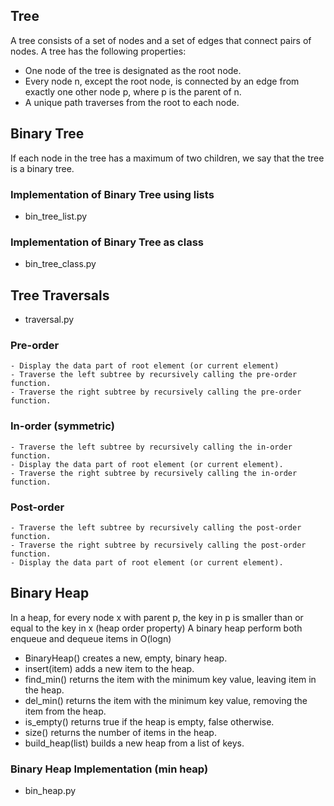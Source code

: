 ## Tree

A tree consists of a set of nodes and a set of edges that connect pairs of nodes. A tree has the following properties:
- One node of the tree is designated as the root node.
- Every node n, except the root node, is connected by an edge from exactly one other node p, where p is the parent of n.
- A unique path traverses from the root to each node.

## Binary Tree

If each node in the tree has a maximum of two children, we say that the tree is a binary tree.

### Implementation of Binary Tree using lists
- bin_tree_list.py

### Implementation of Binary Tree as class
- bin_tree_class.py

## Tree Traversals
- traversal.py
### Pre-order
    - Display the data part of root element (or current element)
    - Traverse the left subtree by recursively calling the pre-order function.
    - Traverse the right subtree by recursively calling the pre-order function.
### In-order (symmetric)
    - Traverse the left subtree by recursively calling the in-order function.
    - Display the data part of root element (or current element).
    - Traverse the right subtree by recursively calling the in-order function.
### Post-order
    - Traverse the left subtree by recursively calling the post-order function.
    - Traverse the right subtree by recursively calling the post-order function.
    - Display the data part of root element (or current element).

## Binary Heap

In a heap, for every node x with parent p, the key in p is smaller than or equal to the key in x (heap order property)
A binary heap perform both enqueue and dequeue items in O(logn)

- BinaryHeap() creates a new, empty, binary heap.
- insert(item) adds a new item to the heap.
- find_min() returns the item with the minimum key value, leaving item in the heap.
- del_min() returns the item with the minimum key value, removing the item from the heap.
- is_empty() returns true if the heap is empty, false otherwise.
- size() returns the number of items in the heap.
- build_heap(list) builds a new heap from a list of keys.

### Binary Heap Implementation (min heap)
- bin_heap.py





